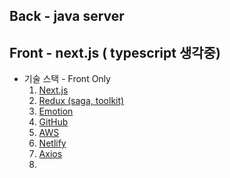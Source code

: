 ## Back - java server <br/>
## Front - next.js ( typescript 생각중)

* 기술 스택 - Front Only
    1. [Next.js]()
    2. [Redux (saga, toolkit)]() 
    3. [Emotion]() 
    4. [GitHub]()
    5. [AWS]()
    6. [Netlify]()
    7. [Axios]()
    8. []()
